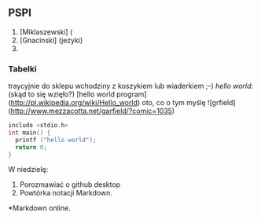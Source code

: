 ## PSPI

1. [Miklaszewski] (
2. [Gnacinski] (jezyki)
3. 

### Tabelki

traycyjnie do sklepu wchodziny z koszykiem lub wiaderkiem ;-)
*hello world*: (skąd to się wzięło?) [hello world program] (http://pl.wikipedia.org/wiki/Hello_world)
oto, co o tym myślę ![grfield] (http://www.mezzacotta.net/garfield/?comic=1035)

```c
include <stdio.h>
int main() {
  printf ("hello world");
  return 0;
}
```

W niedzielę:

1. Porozmawiać o github desktop
2. Powtórka notacji Markdown.
  
  *Markdown online.
